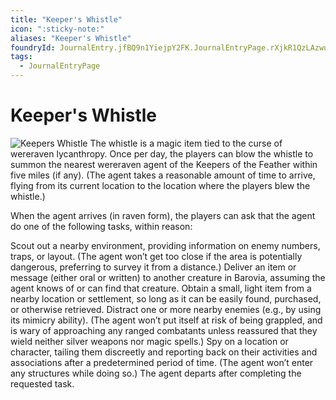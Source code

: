 ```yaml
---
title: "Keeper's Whistle"
icon: ":sticky-note:"
aliases: "Keeper's Whistle"
foundryId: JournalEntry.jfBQ9n1YiejpY2FK.JournalEntryPage.rXjkR1QzLAzwuLI7
tags:
  - JournalEntryPage
---
```


# Keeper's Whistle
![Keepers Whistle](https://publish-01.obsidian.md/access/7db64b11c71d88572ddc6cd06b888976/images/Keepers_Whistle.png)
The whistle is a magic item tied to the curse of wereraven lycanthropy. Once per day, the players can blow the whistle to summon the nearest wereraven agent of the Keepers of the Feather within five miles (if any). (The agent takes a reasonable amount of time to arrive, flying from its current location to the location where the players blew the whistle.)

When the agent arrives (in raven form), the players can ask that the agent do one of the following tasks, within reason:

Scout out a nearby environment, providing information on enemy numbers, traps, or layout. (The agent won’t get too close if the area is potentially dangerous, preferring to survey it from a distance.)
Deliver an item or message (either oral or written) to another creature in Barovia, assuming the agent knows of or can find that creature.
Obtain a small, light item from a nearby location or settlement, so long as it can be easily found, purchased, or otherwise retrieved.
Distract one or more nearby enemies (e.g., by using its mimicry ability). (The agent won’t put itself at risk of being grappled, and is wary of approaching any ranged combatants unless reassured that they wield neither silver weapons nor magic spells.)
Spy on a location or character, tailing them discreetly and reporting back on their activities and associations after a predetermined period of time. (The agent won’t enter any structures while doing so.)
The agent departs after completing the requested task.